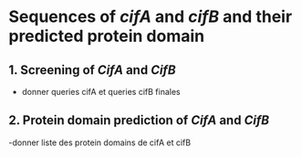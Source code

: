 # Sequences of *cifA* and *cifB* and their predicted protein domain 

## 1. Screening of *CifA* and *CifB*
- donner queries cifA et queries cifB finales

## 2. Protein domain prediction of *CifA* and *CifB*
-donner liste des protein domains de cifA et cifB
